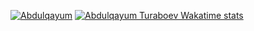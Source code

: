 [![Abdulqayum](https://github-readme-stats.vercel.app/api?username=MrAbayDev&count_private=true&show_icons=true&theme=react)](#)
[![Abdulqayum Turaboev Wakatime stats](https://github-readme-stats.vercel.app/api/wakatime?username=MrAbdulkayum&layout=compact&theme=react)](https://wakatime.com/@MrAbdulkayum)


